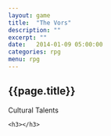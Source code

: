 ```yaml
---
layout: game
title:  "The Vors"
description: ""
excerpt: ""
date:   2014-01-09 05:00:00
categories: rpg
menu: rpg
---
```

<section class="clearfix">
<aside class="first">
<h2>{{page.title}}</h2>			
</aside>
<article class="postings first">
Cultural Talents

	<h3></h3>
</article>
</section>
